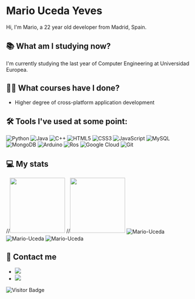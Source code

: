 # Mario Uceda Yeves
Hi, I'm Mario, a 22 year old developer from Madrid, Spain.

## 📚 What am I studying now?
I'm currently studying the last year of Computer Engineering at Universidad Europea.

## 👨‍🎓 What courses have I done?
- Higher degree of cross-platform application development

## 🛠 Tools I've used at some point:
![Python](https://img.shields.io/badge/-Python-black?style=flat-square&logo=Python)
![Java](https://img.shields.io/badge/-java-E34A86?style=flat-square&logo=java)
![C++](https://img.shields.io/badge/-C++-00599C?style=flat-square&logo=c)
![HTML5](https://img.shields.io/badge/-HTML5-E34F26?style=flat-square&logo=html5&logoColor=white)
![CSS3](https://img.shields.io/badge/-CSS3-1572B6?style=flat-square&logo=css3)
![JavaScript](https://img.shields.io/badge/-Javascript-f0db4f?style=flat-square&logo=javascript&logoColor=323330)
![MySQL](https://img.shields.io/badge/-MySQL-black?style=flat-square&logo=mysql)
![MongoDB](https://img.shields.io/badge/-MongoDB-black?style=flat-square&logo=mongodb)
![Arduino](https://img.shields.io/badge/-Arduino-black?style=flat-square&logo=arduino)
![Ros](https://img.shields.io/badge/-Ros-black?style=flat-square&logo=ros)
![Google Cloud](https://img.shields.io/badge/Google%20Cloud-black?style=flat-square&logo=google-cloud)
![Git](https://img.shields.io/badge/-Git-black?style=flat-square&logo=git)

## 💻 My stats
<div align=”center”>
  //<img height = "150" src="https://github-readme-stats.vercel.app/api?username=Mario-Uceda&theme=dark&hide=prs,issues&include_all_commits=true" />
  //<img height = "150" src="https://github-readme-stats.vercel.app/api/top-langs/?username=Mario-Uceda&theme=dark&layout=compact" />
  
  <img align="center" src="https://github-readme-stats.vercel.app/api/top-langs?username=Mario-Uceda&theme=dark&show_icons=true&locale=en&layout=compact&langs_count=10" alt="Mario-Uceda" />
  <img align="center" src="https://github-readme-stats.vercel.app/api?username=Mario-Uceda&theme=dark&show_icons=true&locale=en&count_private=true&include_all_commits=true" alt="Mario-Uceda" />

  <img align="center" src="https://github-readme-streak-stats.herokuapp.com/?user=Mario-Uceda&theme=dark&" alt="Mario-Uceda" />
</div>

## 💬 Contact me
- [![](https://img.shields.io/badge/-LinkedIn-informational?style=flat&logo=Linkedin&logoColor=white&color=506ad4)](https://www.linkedin.com/in/mario-uceda-yeves-7655251ab/)
- [![](https://img.shields.io/badge/-Gmail-informational?style=flat&logo=Gmail&logoColor=white&color=506ad4)](mailto:marioucedayeves@gmail.com)

![Visitor Badge](https://visitor-badge.laobi.icu/badge?page_id=Mario-Uceda)
